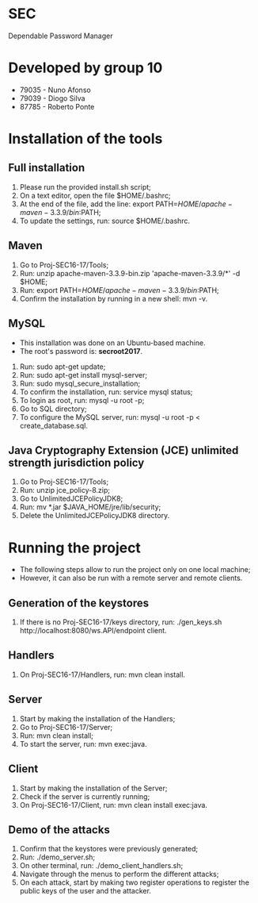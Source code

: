 # SEC
Dependable Password Manager

# Developed by group 10
* 79035 - Nuno Afonso
* 79039 - Diogo Silva
* 87785 - Roberto Ponte


# Installation of the tools

## Full installation
1. Please run the provided install.sh script;
2. On a text editor, open the file $HOME/.bashrc;
3. At the end of the file, add the line: export PATH=$HOME/apache-maven-3.3.9/bin:$PATH;
4. To update the settings, run: source $HOME/.bashrc.

## Maven
1. Go to Proj-SEC16-17/Tools;
2. Run: unzip apache-maven-3.3.9-bin.zip 'apache-maven-3.3.9/*' -d $HOME;
3. Run: export PATH=$HOME/apache-maven-3.3.9/bin:$PATH;
4. Confirm the installation by running in a new shell: mvn -v.

## MySQL
* This installation was done on an Ubuntu-based machine.
* The root's password is: **secroot2017**.

1. Run: sudo apt-get update;
2. Run: sudo apt-get install mysql-server;
3. Run: sudo mysql_secure_installation;
4. To confirm the installation, run: service mysql status;
5. To login as root, run: mysql -u root -p;
6. Go to SQL directory;
7. To configure the MySQL server, run: mysql -u root -p < create_database.sql.

## Java Cryptography Extension (JCE) unlimited strength jurisdiction policy
1. Go to Proj-SEC16-17/Tools;
2. Run: unzip jce_policy-8.zip;
3. Go to UnlimitedJCEPolicyJDK8;
4. Run: mv *.jar $JAVA_HOME/jre/lib/security;
5. Delete the UnlimitedJCEPolicyJDK8 directory.

# Running the project

* The following steps allow to run the project only on one local machine;
* However, it can also be run with a remote server and remote clients.

## Generation of the keystores
1. If there is no Proj-SEC16-17/keys directory, run: ./gen_keys.sh http://localhost:8080/ws.API/endpoint client.

## Handlers
1. On Proj-SEC16-17/Handlers, run: mvn clean install.

## Server
1. Start by making the installation of the Handlers;
2. Go to Proj-SEC16-17/Server;
3. Run: mvn clean install;
4. To start the server, run: mvn exec:java.

## Client
1. Start by making the installation of the Server;
2. Check if the server is currently running;
3. On Proj-SEC16-17/Client, run: mvn clean install exec:java.

## Demo of the attacks

1. Confirm that the keystores were previously generated;
2. Run: ./demo_server.sh;
3. On other terminal, run: ./demo_client_handlers.sh;
4. Navigate through the menus to perform the different attacks;
5. On each attack, start by making two register operations to register the public keys of the user and the attacker.
